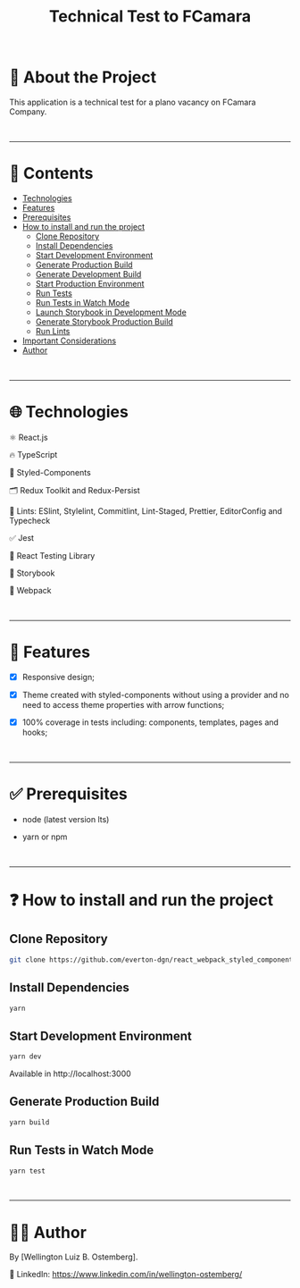 <h1 align="center">Technical Test to FCamara</h1>

<br />

# :memo: About the Project

This application is a technical test for a plano vacancy on FCamara Company.

<br />

---

# :pushpin: Contents

* [Technologies](#globe_with_meridians-technologies)
* [Features](#triangular_flag_on_post-features)
* [Prerequisites](#white_check_mark-prerequisites)
* [How to install and run the project](#question-how-to-install-and-run-the-project)
  * [Clone Repository](#clone-repository)
  * [Install Dependencies](#install-dependencies)
  * [Start Development Environment](#start-development-environment)
  * [Generate Production Build](#generate-production-build)
  * [Generate Development Build](#generate-development-build)
  * [Start Production Environment](#start-production-environment)
  * [Run Tests](#run-tests)
  * [Run Tests in Watch Mode](#run-tests-in-watch-mode)
  * [Launch Storybook in Development Mode](#launch-storybook-in-development-mode)
  * [Generate Storybook Production Build](#generate-storybook-production-build)
  * [Run Lints](#run-lints)
* [Important Considerations](#rotating_light-important-considerations)
* [Author](#technologist-author)

<br />

---

# :globe_with_meridians: Technologies

⚛ React.js

🔥 TypeScript

💅 Styled-Components

🗂 Redux Toolkit and Redux-Persist

🚩 Lints: ESlint, Stylelint, Commitlint, Lint-Staged, Prettier, EditorConfig and Typecheck

✅ Jest 

🐙 React Testing Library

📝 Storybook

🔧 Webpack

<br />

---

# :triangular_flag_on_post: Features

- [x] Responsive design;

- [x] Theme created with styled-components without using a provider and no need to access theme properties with arrow functions;

- [x] 100% coverage in tests including: components, templates, pages and hooks;

<br />

---

# :white_check_mark: Prerequisites

- node (latest version lts)

- yarn or npm

<br />

---

# :question: How to install and run the project

## Clone Repository

```bash
git clone https://github.com/everton-dgn/react_webpack_styled_components_redux_tlk_boilerplate.git
```

## Install Dependencies

```bash
yarn
```

## Start Development Environment

```bash
yarn dev
```

Available in http://localhost:3000

## Generate Production Build

```bash
yarn build
```


## Run Tests in Watch Mode

```bash
yarn test
```

<br />

---

# :technologist: Author

By [Wellington Luiz B. Ostemberg].

:link: LinkedIn: https://www.linkedin.com/in/wellington-ostemberg/